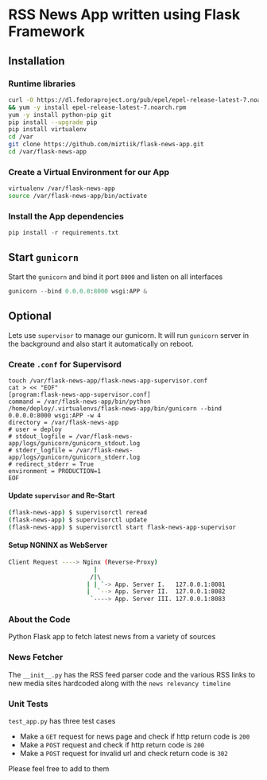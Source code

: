 # RSS News App written using Flask Framework

## Installation

### Runtime libraries
```sh
curl -O https://dl.fedoraproject.org/pub/epel/epel-release-latest-7.noarch.rpm \
&& yum -y install epel-release-latest-7.noarch.rpm
yum -y install python-pip git
pip install --upgrade pip
pip install virtualenv
cd /var
git clone https://github.com/miztiik/flask-news-app.git
cd /var/flask-news-app
```

### Create a Virtual Environment for our App
```sh
virtualenv /var/flask-news-app
source /var/flask-news-app/bin/activate
```

### Install the App dependencies
```py
pip install -r requirements.txt
```

## Start `gunicorn`
Start the `gunicorn` and bind it port `8000` and listen on all interfaces

```py
gunicorn --bind 0.0.0.0:8000 wsgi:APP &
```

## Optional
Lets use `supervisor` to manage our gunicorn. It will run `gunicorn` server in the background and also start it automatically on reboot.

### Create `.conf` for Supervisord
```
touch /var/flask-news-app/flask-news-app-supervisor.conf
cat > << "EOF"
[program:flask-news-app-supervisor.conf]
command = /var/flask-news-app/bin/python
/home/deploy/.virtualenvs/flask-news-app/bin/gunicorn --bind 0.0.0.0:8000 wsgi:APP -w 4
directory = /var/flask-news-app
# user = deploy
# stdout_logfile = /var/flask-news-app/logs/gunicorn/gunicorn_stdout.log
# stderr_logfile = /var/flask-news-app/logs/gunicorn/gunicorn_stderr.log
# redirect_stderr = True
environment = PRODUCTION=1
EOF
```

#### Update `supervisor` and Re-Start 
```sh
(flask-news-app) $ supervisorctl reread
(flask-news-app) $ supervisorctl update
(flask-news-app) $ supervisorctl start flask-news-app-supervisor
```


#### Setup NGNINX as WebServer

```sh
Client Request ----> Nginx (Reverse-Proxy)
                        |
                       /|\                           
                      | | `-> App. Server I.   127.0.0.1:8081
                      |  `--> App. Server II.  127.0.0.1:8082
                       `----> App. Server III. 127.0.0.1:8083
```

### About the Code
Python Flask app to fetch latest news from a variety of sources


### News Fetcher
The `__init__.py` has the RSS feed parser code and the various RSS links to new media sites hardcoded along with the `news relevancy timeline`

### Unit Tests
`test_app.py` has three test cases
 - Make a `GET` request for news page and check if http return code is `200`
 - Make a `POST` request and check if http return code is `200`
 - Make a `POST` request for invalid url and check return code is `302`

Please feel free to add to them